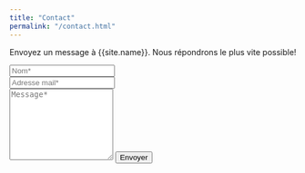 ```yaml
---
title: "Contact"
permalink: "/contact.html"
---
```


<form action="https://formspree.io/{{site.email}}" method="POST">    
<p class="mb-4">Envoyez un message à {{site.name}}. Nous répondrons le plus vite possible!</p>
<div class="form-group row">
<div class="col-md-6">
<input class="form-control" type="text" name="name" placeholder="Nom*" required>
</div>
<div class="col-md-6">
<input class="form-control" type="email" name="_replyto" placeholder="Adresse mail*" required>
</div>
</div>
<textarea rows="8" class="form-control mb-3" name="message" placeholder="Message*" required></textarea>    
<input class="btn btn-success" type="submit" value="Envoyer">
</form>
